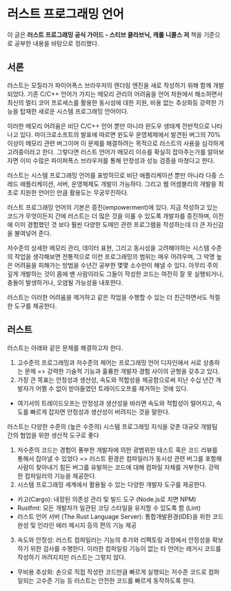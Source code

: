 # 러스트 프로그래밍 언어

이 글은 **러스트 프로그래밍 공식 가이드 - 스티브 클라브닉, 캐롤 니콜스 저** 책을 기준으로 공부한 내용을 바탕으로 정리했다.

## 서론

러스트는 모질라가 파이어폭스 브라우저의 렌더링 엔진을 새로 작성하기 위해 함께 개발되었다. 기존 C/C++ 언어가 가지는 메모리 관리의 어려움을 언어 차원에서 해소하면서 최신의 멀티 코어 프로세스를 활용한 동시성에 대한 지원, 비용 없는 추상화등 강력한 기능을 탑재한 새로운 시스템 프로그래밍 언어이다.

이러한 메모리 어려움은 비단 C/C++ 언어 뿐만 아니라 윈도우 생태계 전반적으로 나타나고 있다. 마이크로소프트의 발표에 따르면 윈도우 운영체제에서 발견된 버그의 70% 이상이 메모리 관련 버그이며 이 문제를 해결하려는 목적으로 러스트의 사용을 심각하게 고려중이라고 한다. 그렇다면 러스트 언어가 메모리 이슈를 확실히 잡아주는가를 알아보자면 이미 수많은 파이퍼폭스 브라우저를 통해 안정성과 성능 검증을 마쳤다고 한다.

러스트는 시스템 프로그래밍 언어를 표방하므로 비단 애플리케이션 뿐만 아니라 다중 스레드 애플리케이션, 서버, 운영체제도 개발이 가능하다. 그리고 웹 어셈블리의 개발을 최초로 지원한 언어인 만큼 활용도는 무궁무진하다.

러스트 프로그래밍 언어의 기본은 증진(empowerment)에 있다. 지금 작성하고 있는 코드가 무엇이든지 간에 러스트는 더 많은 것을 이룰 수 있도록 개발자를 증진하며, 이전에 이미 경험했던 것 보다 훨씬 다양한 도메인 관련 프로그램을 작성하는데 더 큰 자신감을 불여넣어 준다.

저수준의 상세한 메모리 관리, 데이터 표현, 그리고 동시성을 고려해야하는 시스템 수준의 작업을 생각해보면 전통적으로 이런 프로그래밍의 범위는 매우 어려우며, 그 악명 높은 어려움을 피해가는 방법을 수년간 공부한 몇몇 소수만이 해낼 수 있다. 아무리 주의 깊게 개발하는 것이 몸에 밴 사람이라도 그들이 작성한 코드는 여전히 잘 못 실행되거나, 충돌이 발생하거나, 오염될 가능성을 내포한다.

러스트는 이러한 어려움을 제거하고 같은 작업을 수행할 수 있는 더 친근하면서도 적절한 도구를 제공한다.

## 러스트

러스트는 아래와 같은 문제를 해결하고자 한다.

1. 고수준의 프로그래밍과 저수준의 제어는 프로그래밍 언어 디자인에서 서로 상충하는 문제 => 강력한 기술적 기능과 훌륭한 개발자 경험 사이의 균형을 갖추고 있다.
2. 가장 큰 목표는 안정성과 생산성, 속도와 적합성을 제공함으로써 지난 수십 년간 개발자가 어쩔 수 없이 받아들였던 트레이드오프를 제거하는 것에 있다.
- 여기서의 트레이드오프는 안정성과 생산성을 바라면 속도와 적합성이 떨어지고, 속도를 빠르게 잡자면 안정성과 생산성이 버려지는 것을 말한다.

러스트는 다양한 수준의 (높은 수준의) 시스템 프로그래밍 지식을 갖춘 대규모 개발팀 간의 협업을 위한 생산적 도구로 좋다

1. 저수준의 코드는 경험이 풍부한 개발자에 의한 광범위한 테스트 혹은 코드 리뷰를 통해서 잡아낼 수 있었다 => 러스트 환경은 컴파일러가 동시성 관련 버그를 포함해 사람이 찾아내기 힘든 버그를 유발하는 코드에 대해 컴파일 자체를 거부한다. 강력한 컴파일러의 기능을 제공한다.
2. 시스템 프로그래밍 세계에서 활용될 수 있는 다양한 개발자 도구를 제공한다.
- 카고(Cargo): 내장된 의존성 관리 및 빌드 도구 (Node.js로 치면 NPM)
- Rustfmt: 모든 개발자가 일관된 코딩 스타일을 유지할 수 있도록 함 (Lint)
- 러스트 언어 서버 (The Rust Language Server): 통합개발환경(IDE)을 위한 코드 완성 및 인라인 에러 메시지 등의 편의 기능 제공
3. 속도와 안정성: 러스트 컴파일러는 기능의 추가와 리펙토링 과정에서 안정성을 확보하기 위한 검사를 수행한다. 이러한 컴파일링 기능이 없는 타 언어는 레거시 코드를 작성하기 꺼려지지만 러스트는 그렇지 않다.
- 무비용 추상화: 손으로 직접 작성한 코드만큼 빠르게 실행되는 저수준 코드로 컴파일되는 고수준 기능 등 러스트는 안전한 코드를 빠르게 동작하도록 한다.